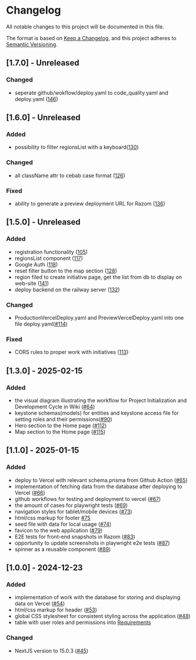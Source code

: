 # Changelog

All notable changes to this project will be documented in this file.

The format is based on [Keep a Changelog](https://keepachangelog.com/en/1.1.0/),
and this project adheres to [Semantic Versioning](https://semver.org/spec/v2.0.0.html).

## [1.7.0] - Unreleased

### Changed

- seperate github/wokflow/deploy.yaml to code_quality.yaml and deploy.yaml ([146](https://github.com/boarlabsxyz/razom/pull/146))

## [1.6.0] - Unreleased

### Added

- possibility to filter regionsList with a keyboard([130](https://github.com/boarlabsxyz/razom/pull/130))

### Changed

- all className attr to cebab case format ([126](https://github.com/boarlabsxyz/razom/pull/126))

### Fixed

- ability to generate a preview deployment URL for Razom ([136](https://github.com/boarlabsxyz/razom/pull/136))

## [1.5.0] - Unreleased

### Added

- registration functionality ([105](https://github.com/boarlabsxyz/razom/pull/105))
- regionsList component ([117](https://github.com/boarlabsxyz/razom/pull/117))
- Google Auth ([118](https://github.com/boarlabsxyz/razom/pull/118))
- reset filter button to the map section ([128](https://github.com/boarlabsxyz/razom/pull/128))
- region filed to create initiative page, get the list from db to display on web-site ([141](https://github.com/boarlabsxyz/razom/pull/141))
- deploy backend on the railway server ([132](https://github.com/boarlabsxyz/razom/pull/132))

### Changed

- ProductionVercelDeploy.yaml and PreviewVercelDeploy.yaml into one file deploy.yaml([#114](https://github.com/boarlabsxyz/razom/pull/114))

### Fixed

- CORS rules to proper work with initiatives ([113](https://github.com/boarlabsxyz/razom/pull/113))

## [1.3.0] - 2025-02-15

### Added

- the visual diagram illustrating the workflow for Project Initialization and Development Cycle in Wiki ([#64](https://github.com/boarlabsxyz/razom/issues/64))
- keystone schemas(models) for entities and keystone access file for setting roles and their permissions([#90](https://github.com/boarlabsxyz/razom/pull/90))
- Hero section to the Home page ([#112](https://github.com/boarlabsxyz/razom/pull/112))
- Map section to the Home page ([#115](https://github.com/boarlabsxyz/razom/pull/115))

## [1.1.0] - 2025-01-15

### Added

- deploy to Vercel with relevant schema.prisma from Github Action ([#65](https://github.com/boarlabsxyz/razom/pull/65))
- implementation of fetching data from the database after deploying to Vercel ([#66](https://github.com/boarlabsxyz/razom/pull/66))
- github workflows for testing and deployment to vercel ([#67](https://github.com/boarlabsxyz/razom/pull/67))
- the amount of cases for playwright tests ([#69](https://github.com/boarlabsxyz/razom/pull/69))
- navigation styles for tablet/mobile devices ([#73](https://github.com/boarlabsxyz/razom/pull/73))
- html/css markup for footer [#75](https://github.com/boarlabsxyz/razom/pull/75)
- seed file with data for local usage ([#74](https://github.com/boarlabsxyz/razom/pull/74))
- favicon to the web application ([#79](https://github.com/boarlabsxyz/razom/pull/79))
- E2E tests for front-end snapshots in Razom ([#83](https://github.com/boarlabsxyz/razom/pull/83))
- opportunity to update screenshots in playwright e2e tests ([#87](https://github.com/boarlabsxyz/razom/pull/87))
- spinner as a reusable component ([#89](https://github.com/boarlabsxyz/razom/pull/89))

## [1.0.0] - 2024-12-23

### Added

- implementation of work with the database for storing and displaying data on Vercel ([#54](https://github.com/boarlabsxyz/razom/pull/54))
- html/css markup for header ([#53](https://github.com/boarlabsxyz/razom/pull/53))
- global CSS stylesheet for consistent styling across the application ([#48](https://github.com/boarlabsxyz/razom/pull/48))
- table with user roles and permissions into [Requirements](https://github.com/boarlabsxyz/razom/wiki/Requirements)

### Changed

- NextJS version to 15.0.3 ([#45](https://github.com/boarlabsxyz/razom/pull/45))
